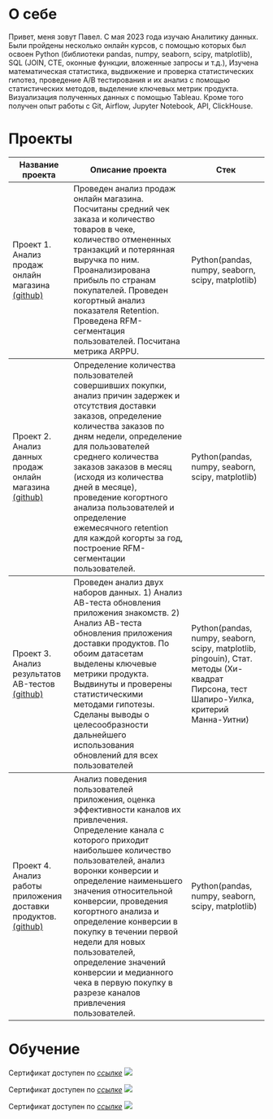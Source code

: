 # О себе
Привет, меня зовут Павел.
С мая 2023 года изучаю Аналитику данных.
Были пройдены несколько онлайн курсов, с помощью которых был освоен Python (библиотеки pandas, numpy, seaborn, scipy, matplotlib),
SQL (JOIN, CTE, оконные функции, вложенные запросы и т.д.), 
Изучена математическая статистика, выдвижение и проверка статистических гипотез, проведение А/В тестирования и их анализ с помощью статистических методов, выделение ключевых метрик продукта. 
Визуализация полученных данных с помощью Tableau. 
Кроме того получен опыт работы с Git, Airflow, Jupyter Notebook, API, ClickHouse.

# Проекты
<table>
    <thead>
        <tr>
            <th>Название проекта</th>
            <th>Описание проекта</th>
            <th>Стек</th>
        </tr>
    </thead>
    <tbody>
       <tr>
            <td rowspan=4 align="left">Проект 1. Анализ продаж онлайн магазина <a href="https://github.com/ArtemovP/E-commerce">(github)</a> </td>
            <td rowspan=2 align="left">Проведен анализ продаж онлайн магазина. Посчитаны средний чек заказа и количество товаров в чеке, количество отмененных транзакций и потерянная выручка по ним. 
            Проанализирована прибыль по странам покупателей. Проведен когортный анализ показателя Retention. Проведена RFM-сегментация пользователей. Посчитана метрика ARPPU. </td>
            <td align="left">Python(pandas, numpy, seaborn, scipy, matplotlib)</td>
    </tbody>
        <tr>
            <td rowspan=4 align="left">Проект 2. Анализ данных продаж онлайн магазина <a href="https://github.com/ArtemovP/Orders_analytics/tree/main">(github)</a> </td>
            <td rowspan=2 align="left">Определение количества пользователей совершивших покупки, анализ причин задержек и отсутствия доставки заказов, определение количества заказов по дням недели, определение для пользователей среднего количества заказов заказов в месяц (исходя из количества дней в месяце), 
              проведение когортного анализа пользователей и определение ежемесячного retention для каждой когорты за год, построение RFM-сегментации пользователей.</td>
            <td align="left">Python(pandas, numpy, seaborn, scipy, matplotlib)</td>
    </tbody>
   <tr>
            <td rowspan=4 align="left">Проект 3. Анализ результатов AB-тестов <a href="https://github.com/ArtemovP/AB-test">(github)</a> </td>
            <td rowspan=2 align="left">Проведен анализ двух наборов данных. 1) Анализ АВ-теста обновления приложения знакомств. 2) Анализ АВ-теста обновления приложения доставки продуктов. По обоим датасетам выделены
              ключевые метрики продукта. Выдвинуты и проверены статистическими методами гипотезы. Сделаны выводы о целесообразности дальнейшего использования обновлений для всех пользователей </td>
            <td align="left">Python(pandas, numpy, seaborn, scipy, matplotlib, pingouin), Стат. методы (Хи-квадрат Пирсона, тест Шапиро-Уилка, критерий Манна-Уитни)</td>
    </tbody>
   <tr>
            <td rowspan=4 align="left">Проект 4. Анализ работы приложения доставки продуктов. <a href="https://github.com/ArtemovP/Analytics_usage_app">(github)</a> </td>
            <td rowspan=2 align="left">Анализ поведения пользователей приложения, оценка эффективности каналов их привлечения.
Определение канала с которого приходит наибольшее количество пользователей, анализ воронки конверсии и определение наименьшего значения относительной конверсии, проведения когортного анализа и определение конверсии 
              в покупку в течении первой недели для новых пользователей, определение значений конверсии и медианного чека в первую покупку в разрезе каналов привлечения пользователей.</td>
            <td align="left">Python(pandas, numpy, seaborn, scipy, matplotlib)</td>
    </tbody>
</table>


# Обучение 
Сертификат доступен по [*ссылке*](https://stepik.org/cert/1004322)
![](https://drive.google.com/uc?export=view&id=1ca2PNj0RXdFPrTx4uZjxqH5bjJj9oS6Y)

Сертификат доступен по [*ссылке*](https://stepik.org/cert/1608615)
![](https://drive.google.com/uc?export=view&id=1IpQww5eIAxq5iKDGVMHfelE5RLlpf41x)

Сертификат доступен по [*ссылке*](https://stepik.org/cert/2043165)
![](https://drive.google.com/uc?export=view&id=1z3dajPIPxBGehAB65GdKTpxNevpzFytB)
